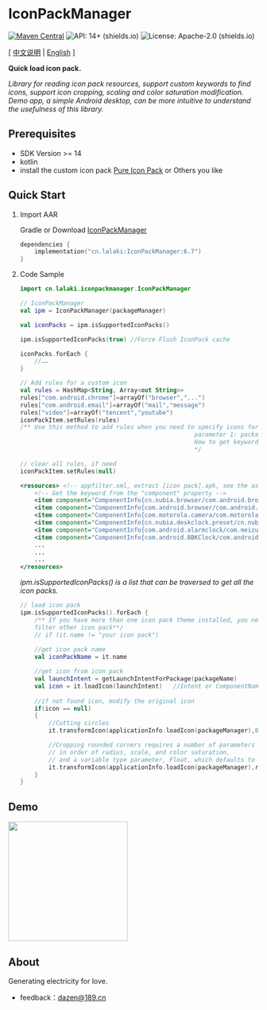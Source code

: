 # IconPackManager
[![Maven Central](https://img.shields.io/maven-central/v/cn.lalaki/IconPackManager.svg?label=Maven%20Central)](https://central.sonatype.com/artifact/cn.lalaki/IconPackManager/) ![API: 14+ (shields.io)](https://img.shields.io/badge/API-14+-green) ![License: Apache-2.0 (shields.io)](https://img.shields.io/badge/license-Apache--2.0-brightgreen)

[ [中文说明](README_zh_cn.md) | [English](#) ]

**Quick load icon pack.**

*Library for reading icon pack resources, support custom keywords to find icons, support icon cropping, scaling and color saturation modification. Demo app, a simple Android desktop, can be more intuitive to understand the usefulness of this library.*

## Prerequisites
+ SDK Version >= 14
+ kotlin
+ install the custom icon pack [Pure Icon Pack](https://apkpure.net/cn/pure-circle-icon-pack/me.morirain.dev.iconpack.pure) or Others you like

## Quick Start

1. Import AAR

    Gradle or Download [IconPackManager](https://github.com/lalakii/IconPackManager/releases)

    ```kotlin
    dependencies {
        implementation("cn.lalaki:IconPackManager:6.7")
    }
    ```

2. Code Sample

   ```kotlin
   import cn.lalaki.iconpackmanager.IconPackManager
   
   // IconPackManager
   val ipm = IconPackManager(packageManager)
   
   val iconPacks = ipm.isSupportedIconPacks()
   
   ipm.isSupportedIconPacks(true) //Force Flush IconPack cache
   
   iconPacks.forEach {
       //……
   }
   
   // Add rules for a custom icon
   val rules = HashMap<String, Array<out String>>
   rules["com.android.chrome"]=arrayOf("browser","...")
   rules["com.android.email"]=arrayOf("mail","message")
   rules["video"]=arrayOf("tencent","youtube")
   iconPackItem.setRules(rules)
   /** Use this method to add rules when you need to specify icons for an application, 
                                                    parameter 1: package name, parameter 2: keyword (icon resource name) Fuzzy Matching
                                                    How to get keywords? see icon pack.apk assets/appfilter.xml
                                                    */
   
   // clear all rules, if need
   iconPackItem.setRules(null)
   ```
   ```xml
   <resources> <!-- appfilter.xml, extract [icon pack].apk, see the assets directory -->
       <!-- Get the keyword from the "component" property -->
       <item component="ComponentInfo{cn.nubia.browser/com.android.browser.BrowserLauncher}" drawable="browser"/>
       <item component="ComponentInfo{com.android.browser/com.android.browser.BrowserActivity}" drawable="browser"/>
       <item component="ComponentInfo{com.motorola.camera/com.motorola.camera.Camera}" drawable="camera_2"/>
       <item component="ComponentInfo{cn.nubia.deskclock.preset/cn.nubia.deskclock.DeskClock}" drawable="clock"/>
       <item component="ComponentInfo{com.android.alarmclock/com.meizu.flyme.alarmclock.DeskClock}" drawable="flyme_clock"/>
       <item component="ComponentInfo{com.android.BBKClock/com.android.BBKClock.Timer}" drawable="clock"/>
       ...
       ...
       ...
   </resources>
   ```
   *ipm.isSupportedIconPacks() is a list that can be traversed to get all the icon packs.*
   ```kotlin
   // load icon pack
   ipm.isSupportedIconPacks().forEach {
       /** If you have more than one icon pack theme installed, you need to exclude it here
       filter other icon pack**/
       // if (it.name != "your icon pack")
       
       //get icon pack name
       val iconPackName = it.name
   
       //get icon from icon pack
       val launchIntent = getLaunchIntentForPackage(packageName)
       val icon = it.loadIcon(launchIntent)   //Intent or ComponentName or ApplicationInfo
       
       //if not found icon, modify the original icon
       if(icon == null)
       {
           //Cutting circles
           it.transformIcon(applicationInfo.loadIcon(packageManager),0.5f,scaleF,saturation)
   
           //Cropping rounded corners requires a number of parameters to be defined,
           // in order of radius, scale, and color saturation, 
           // and a variable type parameter, Float, which defaults to 1f.
           it.transformIcon(applicationInfo.loadIcon(packageManager),radius,scaleF,saturation)
       }
   }
   ```

## Demo

<img src="https://cdn.jsdelivr.net/gh/lalakii/IconPackManager/video/demo.gif?v=6.0" width="240">

## About

Generating electricity for love.

+ feedback：dazen@189.cn